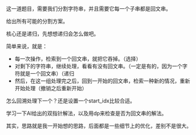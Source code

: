 这一道题目，需要我们分割字符串，并且需要它每一个子串都是回文串。

给出所有可能的分割方案。

核心还是递归，先想想递归会怎么做吧。

简单来说，就是：
- 每一次操作，检索到一个回文串，就把它吞掉。（选择）
- 对剩下的字符串，继续处理，看看有没有回文串。（一定是有的，因为一个字符就是一个回文串）（递归
- 然后，在这一组处理完之后，回到一开始的回文串，检索一种新的情况，重新开始处理（撤销之后重新开始）

怎么回溯处理下一个？还是设置一个start_idx比较合适。


学习一下AI给出的双指针解法，以及用dp来检查是否为回文串的解法。

其实，思路就是我一开始想的思路，后面都是一些细节上的优化，差别不是很大。

